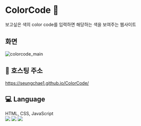 # ColorCode 🌈
보고싶은 색의 color code를 입력하면 해당하는 색을 보여주는 웹사이트
## 화면
![colorcode_main](https://user-images.githubusercontent.com/80873640/161453761-814560d8-704f-474a-a6a8-da02ec510645.PNG)
## 🔗 호스팅 주소
https://seungchae1.github.io/ColorCode/
## 💻 Language
HTML, CSS, JavaScript <br>
<img src="https://img.shields.io/badge/HTML5-E34F26?style=flat-square&logo=HTML5&logoColor=white"/>
<img src="https://img.shields.io/badge/CSS3-1572B6?style=flat-square&logo=CSS3&logoColor=white"/>
<img src="https://img.shields.io/badge/JavaScript-F7DF1E?style=flat-square&logo=JavaScript&logoColor=white"/></a>
